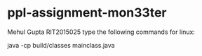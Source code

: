 # ppl-assignment-mon33ter
Mehul Gupta RIT2015025
type the following commands for linux:

java -cp build/classes mainclass.java
